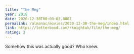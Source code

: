 ```yaml
---
title: "The Meg"
year: 2018
date: 2020-12-30T00:00:02.000Z
permalink: /almanac/movies/2020-12-30-the-meg/index.html
link: https://letterboxd.com/rknightuk/film/the-meg/
rating: 3
---
```


Somehow this was actually good? Who knew.